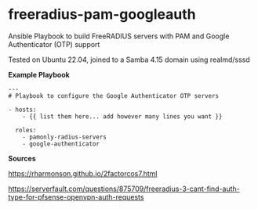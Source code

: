 # freeradius-pam-googleauth
Ansible Playbook to build FreeRADIUS servers with PAM and Google Authenticator (OTP) support

Tested on Ubuntu 22.04, joined to a Samba 4.15 domain using realmd/sssd

**Example Playbook**

```
---
# Playbook to configure the Google Authenticator OTP servers

- hosts:
    - {{ list them here... add however many lines you want }}

  roles:
    - pamonly-radius-servers
    - google-authenticator
```
**Sources**

https://rharmonson.github.io/2factorcos7.html

https://serverfault.com/questions/875709/freeradius-3-cant-find-auth-type-for-pfsense-openvpn-auth-requests
